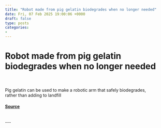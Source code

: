 ```yaml
---
title: "Robot made from pig gelatin biodegrades when no longer needed"
date: Fri, 07 Feb 2025 19:00:06 +0000
draft: false
type: posts
categories: 
- 
---
```

# Robot made from pig gelatin biodegrades when no longer needed

<br/>

<br/>
Pig gelatin can be used to make a robotic arm that safely biodegrades, rather than adding to landfill

#### [Source](https://www.newscientist.com/article/2466563-robot-made-from-pig-gelatin-biodegrades-when-no-longer-needed/?utm_campaign=RSS%7CNSNS&utm_source=NSNS&utm_medium=RSS&utm_content=technology)

<br/>
---
